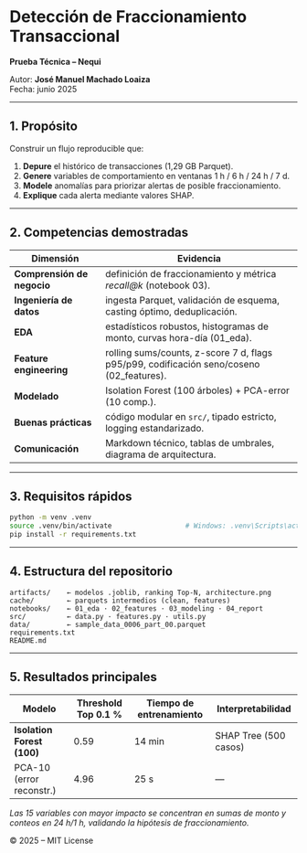 # Detección de Fraccionamiento Transaccional  
**Prueba Técnica – Nequi**

Autor: **José Manuel Machado Loaiza**  
Fecha: junio 2025

---

## 1. Propósito

Construir un flujo reproducible que:

1. **Depure** el histórico de transacciones (1,29 GB Parquet).  
2. **Genere** variables de comportamiento en ventanas 1 h / 6 h / 24 h / 7 d.  
3. **Modele** anomalías para priorizar alertas de posible fraccionamiento.  
4. **Explique** cada alerta mediante valores SHAP.

---

## 2. Competencias demostradas

| Dimensión | Evidencia |
|-----------|-----------|
| **Comprensión de negocio** | definición de fraccionamiento y métrica *recall@k* (notebook 03). |
| **Ingeniería de datos** | ingesta Parquet, validación de esquema, casting óptimo, deduplicación. |
| **EDA** | estadísticos robustos, histogramas de monto, curvas hora-día (01_eda). |
| **Feature engineering** | rolling sums/counts, z-score 7 d, flags p95/p99, codificación seno/coseno (02_features). |
| **Modelado** | Isolation Forest (100 árboles) + PCA-error (10 comp.). |
| **Buenas prácticas** | código modular en `src/`, tipado estricto, logging estandarizado. |
| **Comunicación** | Markdown técnico, tablas de umbrales, diagrama de arquitectura. |

---

## 3. Requisitos rápidos

```bash
python -m venv .venv
source .venv/bin/activate                  # Windows: .venv\Scripts\activate
pip install -r requirements.txt
````

---

## 4. Estructura del repositorio

```
artifacts/    ← modelos .joblib, ranking Top-N, architecture.png
cache/        ← parquets intermedios (clean, features)
notebooks/    ← 01_eda · 02_features · 03_modeling · 04_report
src/          ← data.py · features.py · utils.py
data/         ← sample_data_0006_part_00.parquet
requirements.txt
README.md
```

---

## 5. Resultados principales

| Modelo                     | Threshold Top 0.1 % | Tiempo de entrenamiento | Interpretabilidad     |
| -------------------------- | ------------------- | ----------------------- | --------------------- |
| **Isolation Forest (100)** | 0.59                | 14 min                  | SHAP Tree (500 casos) |
| PCA-10 (error reconstr.)   | 4.96                | 25 s                    | —                     |

*Las 15 variables con mayor impacto se concentran en sumas de monto y conteos
en 24 h/1 h, validando la hipótesis de fraccionamiento.*

© 2025 – MIT License
